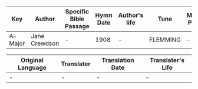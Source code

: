 Key | Author   | Specific Bible Passage     |Hymn Date |Author's life |Tune |Metrical Pattern   |Composer/Source
-- | --------- | ---------------------------|----------|--------------|-----|-------------------|-------------  
A♭ Major |Jane Crewdson |- |1908 |- |FLEMMING |- |Flemming

Original Language | Translater | Translation Date   | Translater's Life  
----------------- | --------- | --------------------|-------------     
\- |- |- |-
